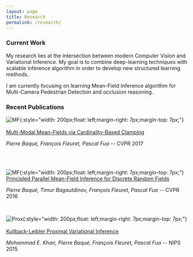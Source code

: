 ```yaml
---
layout: page
title: Research
permalink: /research/
---
```


### Current Work
My research lies at the intersection between modern Computer Vision and Variational Inference. My goal is to combine deep-learning techniques with scalable inference algorithm in order to develop new structured learning methods.

I am currently focusing on learning Mean-Field Inference algorithm for Multi-Camera Pedestrian Detection and occlusion reasoning.

### Recent Publications

![MF]({{site.url}}/img/MMMF.png){:style="width: 200px;float: left;margin-right: 7px;margin-top: 7px;"}
<br><br>
[Multi-Modal Mean-Fields via Cardinality-Based Clamping](https://arxiv.org/abs/1611.07941)

*Pierre Baqué, François Fleuret, Pascal Fua* -- CVPR 2017

<br><br>

![MF]({{site.url}}/img/MF.png){:style="width: 200px;float: left;margin-right: 7px;margin-top: 7px;"}
<br>
[Principled Parallel Mean-Field Inference for Discrete Random Fields ](https://arxiv.org/pdf/1511.06103.pdf)

*Pierre Baqué, Timur Bagautdinov, François Fleuret, Pascal Fua* -- CVPR 2016

<br>

![Prox]({{site.url}}/img/proximal.png){:style="width: 200px;float: left;margin-right: 7px;margin-top: 7px;"}
<br><br>
[Kullback-Leibler Proximal Variational Inference​](https://papers.nips.cc/paper/5895-kullback-leibler-proximal-variational-inference.pdf)

*Mohammad E. Khan, Pierre Baqué, François Fleuret, Pascal Fua* -- NIPS 2015

<br><br>
